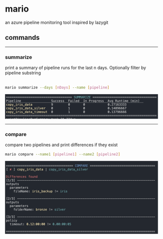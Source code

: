 # mario

an azure pipeline monitoring tool inspired by lazygit

## commands

---

### summarize

print a summary of pipeline runs for the last n days. Optionally filter by pipeline substring

```bash

mario summarize --days [nDays] --name [pipeline]
```

![summarize](readme_images/summarize.png)

---

### compare

compare two pipelines and print differences if they exist

```bash
mario compare --name1 [pipeline1] --name2 [pipeline2]
```

![compare](readme_images/compare.png)
